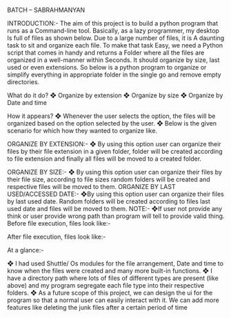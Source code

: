 BATCH – SABRAHMANYAN

 









 
INTRODUCTION:-
The aim of this project is to build a python program that runs as a Command-line tool. Basically, as a lazy programmer, my desktop Is full of files as shown below. Due to a large number of files, it is A daunting task to sit and organize each file. To make that task Easy, we need a Python script that comes in handy and returns a Folder where all the files are organized in a well-manner within Seconds. It should organize by size, last used or even extensions. So below is a python program to organize or simplify everything in appropriate folder in the single go and remove empty directories.

What do it do?
❖ Organize by extension 
❖ Organize by size
 ❖ Organize by Date and time


How it appears?
❖ Whenever the user selects the option, the files will be organized based on the option selected by the user. 
❖ Below is the given scenario for which how they wanted to organize like.
 

ORGANIZE BY EXTENSION:- 
❖ By using this option user can organize their files by their file extension in a given folder, folder will be created according to file extension and finally all files will be moved to a created folder.

ORGANIZE BY SIZE:- 
❖ By using this option user can organize their files by their file size, according to file sizes random folders will be created and respective files will be moved to them.
ORGANIZE BY LAST USED/ACCESSED DATE:- 
❖By using this option user can organize their files by last used date. Random folders will be created according to files last used date and files will be moved to them.
NOTE:-  ❖If user not provide any think or user provide wrong path than program will tell to provide valid thing.
Before file execution, files look like:-


 

After file execution, files look like:-

 

At a glance:-

 ❖ I had used Shuttle/ Os modules for the file arrangement, Date and time to know when the files were created and many more built-in functions.
 ❖ I have a directory path where lots of files of different types are present (like above) and my program segregate each file type into their respective folders. 
❖ As a future scope of this project, we can design the ui for the program so that a normal user can easily interact with it. We can add more features like deleting the junk files after a certain period of time